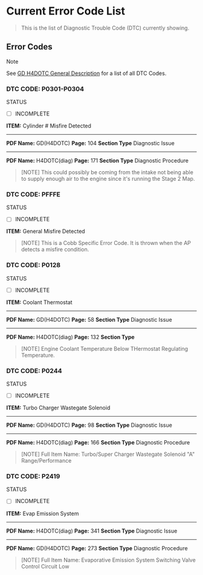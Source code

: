 # Current Error Code List
> This is the list of Diagnostic Trouble Code (DTC) currently showing.

## Error Codes
> [!NOTE]
> See [GD H4DOTC General Description](https://jdmfsm.info/Auto/Japan/Subaru/Impreza/2008/Impresa%20WRX%20STI%20Service%20Manual/H4DOTC%20Engine/GD(H4DOTC)%20General%20Desc.pdf) for a list of all DTC Codes.

### DTC CODE: P0301-P0304
STATUS
- [ ] INCOMPLETE

**ITEM:** Cylinder # Misfire Detected
***
**PDF Name:** GD(H4DOTC)
**Page:** 104
**Section Type** Diagnostic Issue
***
**PDF Name:** H4DOTC(diag)
**Page:** 171
**Section Type** Diagnostic Procedure

> [NOTE]
> This could possibly be coming from the intake not being able to supply enough air to the engine since it's running the Stage 2 Map.

### DTC CODE: PFFFE
STATUS
- [ ] INCOMPLETE

**ITEM:** General Misfire Detected

> [NOTE]
> This is a Cobb Specific Error Code. It is thrown when the AP detects a misfire condition.

### DTC CODE: P0128
STATUS
- [ ] INCOMPLETE

**ITEM:** Coolant Thermostat
***
**PDF Name:** GD(H4DOTC)
**Page:** 58
**Section Type** Diagnostic Issue
***
**PDF Name:** H4DOTC(diag)
**Page:** 132
**Section Type** 

> [NOTE]
> Engine Coolant Temperature Below THermostat Regulating Temperature.

### DTC CODE: P0244
STATUS
- [ ] INCOMPLETE

**ITEM:** Turbo Charger Wastegate Solenoid
***
**PDF Name:** GD(H4DOTC)
**Page:** 98
**Section Type** Diagnostic Issue
***
**PDF Name:** H4DOTC(diag)
**Page:** 166
**Section Type** Diagnostic Procedure

> [NOTE]
> Full Item Name: Turbo/Super Charger Wastegate Solenoid "A" Range/Performance

### DTC CODE: P2419
STATUS
- [ ] INCOMPLETE

**ITEM:** Evap Emission System
***
**PDF Name:** H4DOTC(diag)
**Page:** 341
**Section Type** Diagnostic Issue
***
**PDF Name:** GD(H4DOTC)
**Page:** 273
**Section Type** Diagnostic Procedure

> [NOTE]
> Full Item Name: Evaporative Emission System Switching Valve Control Circuit Low

